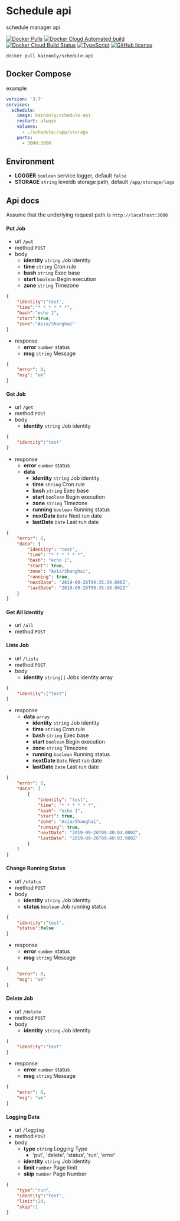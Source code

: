 # Schedule api

schedule manager api

[![Docker Pulls](https://img.shields.io/docker/pulls/kainonly/schedule-api.svg?style=flat-square)](https://hub.docker.com/r/kainonly/schedule-api)
[![Docker Cloud Automated build](https://img.shields.io/docker/cloud/automated/kainonly/schedule-api.svg?style=flat-square)](https://hub.docker.com/r/kainonly/schedule-api)
[![Docker Cloud Build Status](https://img.shields.io/docker/cloud/build/kainonly/schedule-api.svg?style=flat-square)](https://hub.docker.com/r/kainonly/schedule-api)
[![TypeScript](https://img.shields.io/badge/%3C%2F%3E-TypeScript-blue.svg?style=flat-square)](https://github.com/kainonly/schedule-api)
[![GitHub license](https://img.shields.io/badge/license-MIT-blue.svg?style=flat-square)](https://raw.githubusercontent.com/kainonly/schedule-api/master/LICENSE)

```shell
docker pull kainonly/schedule-api
```

## Docker Compose

example

```yml
version: '3.7'
services:
  schedule:
    image: kainonly/schedule-api
    restart: always
    volumes: 
      - ./schedule:/app/storage
    ports:
      - 3000:3000
```

## Environment

- **LOGGER** `boolean` service logger, default `false`
- **STORAGE** `string` leveldb storage path, default `/app/storage/logs`

## Api docs

Assume that the underlying request path is `http://localhost:3000`

#### Put Job

- url `/put`
- method `POST`
- body
  - **identity** `string` Job identity
  - **time** `string` Cron rule
  - **bash** `string` Exec base
  - **start** `boolean` Begin execution
  - **zone** `string` Timezone

```json
{
	"identity":"test",
	"time":"* * * * * *",
	"bash":"echo 1",
	"start":true,
	"zone":"Asia/Shanghai"
}
```

- response
  - **error** `number` status
  - **msg** `string` Message

```json
{
    "error": 0,
    "msg": "ok"
}
```

#### Get Job

- url `/get`
- method `POST`
- body
  - **identity** `string` Job identity

```json
{
	"identity":"test"
}
```

- response
  - **error** `number` status
  - **data**
    - **identity** `string` Job identity
    - **time** `string` Cron rule
    - **bash** `string` Exec base
    - **start** `boolean` Begin execution
    - **zone** `string` Timezone
    - **running** `boolean` Running status
    - **nextDate** `Date` Next run date
    - **lastDate** `Date` Last run date

```json
{
    "error": 0,
    "data": {
        "identity": "test",
        "time": "* * * * * *",
        "bash": "echo 1",
        "start": true,
        "zone": "Asia/Shanghai",
        "running": true,
        "nextDate": "2019-09-26T09:35:59.000Z",
        "lastDate": "2019-09-26T09:35:58.002Z"
    }
}
```

#### Get All Identity

- url `/all`
- method `POST`


#### Lists Job

- url `/lists`
- method `POST`
- body
  - **identity** `string[]` Jobs identity array

```json
{
	"identity":["test"]
}
```

- response
  - **data** `array`
    - **identity** `string` Job identity
    - **time** `string` Cron rule
    - **bash** `string` Exec base
    - **start** `boolean` Begin execution
    - **zone** `string` Timezone
    - **running** `boolean` Running status
    - **nextDate** `Date` Next run date
    - **lastDate** `Date` Last run date

```json
{
    "error": 0,
    "data": [
        {
            "identity": "test",
            "time": "* * * * * *",
            "bash": "echo 1",
            "start": true,
            "zone": "Asia/Shanghai",
            "running": true,
            "nextDate": "2019-09-26T09:40:04.000Z",
            "lastDate": "2019-09-26T09:40:03.000Z"
        }
    ]
}
```

#### Change Running Status

- url `/status`
- method `POST`
- body
  - **identity** `string` Job identity
  - **status** `boolean` Job running status

```json
{
	"identity":"test",
	"status":false
}
```

- response
  - **error** `number` status
  - **msg** `string` Message

```json
{
    "error": 0,
    "msg": "ok"
}
```

#### Delete Job

- url `/delete`
- method `POST`
- body
  - **identity** `string` Job identity

```json
{
	"identity":"test"
}
```

- response
  - **error** `number` status
  - **msg** `string` Message

```json
{
    "error": 0,
    "msg": "ok"
}
```

#### Logging Data

- url `/logging`
- method `POST`
- body
  - **type** `string` Logging Type
    - 'put', 'delete', 'status', 'run', 'error'
  - **identity** `string` Job identity
  - **limit** `number` Page limit
  - **skip** `number` Page Number

```json
{
	"type":"run",
	"identity":"test",
	"limit":20,
	"skip":1
}
```

